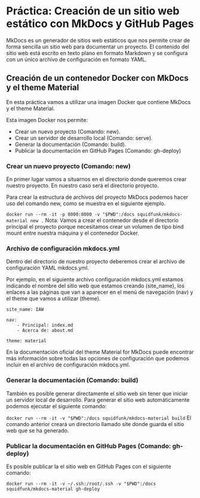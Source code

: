 # Práctica: Creación de un sitio web estático con MkDocs y GitHub Pages
MkDocs es un generador de sitios web estáticos que nos permite crear de forma sencilla un sitio web para documentar un proyecto. El contenido del sitio web está escrito en texto plano en formato Markdown y se configura con un único archivo de configuración en formato YAML.

## Creación de un contenedor Docker con MkDocs y el theme Material
En esta práctica vamos a utilizar una imagen Docker que contiene MkDocs y el theme Material.

Esta imagen Docker nos permite:

- Crear un nuevo proyecto (Comando: new).
- Crear un servidor de desarrollo local (Comando: serve).
- Generar la documentación (Comando: build).
- Publicar la documentación en GitHub Pages (Comando: gh-deploy)

### Crear un nuevo proyecto (Comando: new)
En primer lugar vamos a situarnos en el directorio donde queremos crear nuestro proyecto. En nuestro caso será el directorio proyecto.

Para crear la estructura de archivos del proyecto MkDocs podemos hacer uso del comando new, como se muestra en el siguiente ejemplo.

` docker run --rm -it -p 8000:8000 -v "$PWD":/docs squidfunk/mkdocs-material new . `
Nota: Vamos a crear el contenedor desde el directorio principal el proyecto porque necesitamos crear un volumen de tipo bind mount entre nuestra máquina y el contenedor Docker.


### Archivo de configuración mkdocs.yml
Dentro del directorio de nuestro proyecto deberemos crear el archivo de configuración YAML mkdocs.yml.

Por ejemplo, en el siguiente archivo configuración mkdocs.yml estamos indicando el nombre del sitio web que estamos creando (site_name), los enlaces a las páginas que van a aparecer en el menú de navegación (nav) y el theme que vamos a utilizar (theme).
```
site_name: IAW

nav:
    - Principal: index.md
    - Acerca de: about.md

theme: material
```
En la documentación oficial del theme Material for MkDocs puede encontrar más información sobre todas las opciones de configuración que podemos incluir en el archivo de configuración mkdocs.yml.

### Generar la documentación (Comando: build)
También es posible generar directamente el sitio web sin tener que iniciar un servidor local de desarrollo. Para generar el sitio web automáticamente podemos ejecutar el siguiente comando:

`docker run --rm -it -v "$PWD":/docs squidfunk/mkdocs-material build`
El comando anterior creará un directorio llamado site donde guarda el sitio web que se ha generado.

### Publicar la documentación en GitHub Pages (Comando: gh-deploy)
Es posible publicar la el sitio web en GitHub Pages con el siguiente comando:

`docker run --rm -it -v ~/.ssh:/root/.ssh -v "$PWD":/docs squidfunk/mkdocs-material gh-deploy`

